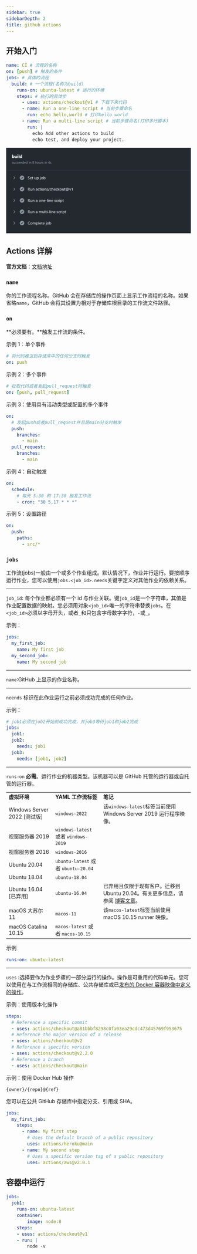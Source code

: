 ```yaml
---
sidebar: true
sidebarDepth: 2
title: github actions
---
```


## 开始入门

```yaml
name: CI # 流程的名称
on: [push] # 触发的条件
jobs: # 具体的流程
  build: # 一个流程(名称为build)
    runs-on: ubuntu-latest # 运行的环境
    steps: # 执行的具体步
      - uses: actions/checkout@v1 # 下载下来代码
      - name: Run a one-line script # 当前步骤命名
        run: echo hello,world # 打印hello world
      - name: Run a multi-line script # 当前步骤命名(打印多行脚本)
        run: |
          echo Add other actions to build     
          echo test, and deploy your project.
```

![image-20210903133233356](./assets/image-20210903133233356.png)

## Actions 详解

**官方文档**：[文档地址](https://docs.github.com/en/actions/reference/workflow-syntax-for-github-actions)

### `name`

你的工作流程名称。GitHub 会在存储库的操作页面上显示工作流程的名称。如果省略`name`，GitHub 会将其设置为相对于存储库根目录的工作流文件路径。

### `on`

**必须要有。**触发工作流的条件。

示例 1：单个事件

```yaml
# 将代码推送到存储库中的任何分支时触发
on: push
```

示例 2：多个事件

```yaml
# 拉取代码或者发起pull_request时触发
on: [push, pull_request]
```

示例 3：使用具有活动类型或配置的多个事件

```yaml
on:
  # 发起push或者pull_request并且是main分支时触发
  push:
    branches:
      - main
  pull_request:
    branches:
      - main
```

示例 4：自动触发

```yaml
on:
  schedule:
    # 每天 5:30 和 17:30 触发工作流
    - cron: "30 5,17 * * *"
```

示例 5：设置路径

```yaml
on:
  push:
    paths:
      - src/*
```

### `jobs`

工作流(jobs)一般由一个或多个作业组成。默认情况下，作业并行运行。要按顺序运行作业，您可以使用`jobs.<job_id>.needs`关键字定义对其他作业的依赖关系。

---

`job_id`: 每个作业都必须有一个 id 与作业关联。键`job_id`是一个字符串，其值是作业配置数据的映射。您必须用对象`<job_id>`唯一的字符串替换`jobs`。在`<job_id>`必须以字母开头，或者`_`和只包含字母数字字符，`-`或`_`。

示例：

```yaml
jobs:
  my_first_job:
    name: My first job
  my_second_job:
    name: My second job
```

---

`name`:GitHub 上显示的作业名称。

---

`neends` 标识在此作业运行之前必须成功完成的任何作业。

示例：

```yaml
# job1必须在job2开始前成功完成，并job3等待job1和job2完成
jobs:
  job1:
  job2:
    needs: job1
  job3:
    needs: [job1, job2]
```

---

`runs-on` **必需**。运行作业的机器类型。该机器可以是 GitHub 托管的运行器或自托管的运行器。

|                              |                                      |                                                                                                                                                                                                                   |
| :--------------------------- | :----------------------------------- | :---------------------------------------------------------------------------------------------------------------------------------------------------------------------------------------------------------------- |
| **虚拟环境**                 | **YAML 工作流标签**                  | **笔记**                                                                                                                                                                                                          |
| Windows Server 2022 [测试版] | `windows-2022`                       | 该`windows-latest`标签当前使用 Windows Server 2019 运行程序映像。                                                                                                                                                 |
| 视窗服务器 2019              | `windows-latest` 或者 `windows-2019` |                                                                                                                                                                                                                   |
| 视窗服务器 2016              | `windows-2016`                       |                                                                                                                                                                                                                   |
| Ubuntu 20.04                 | `ubuntu-latest` 或者 `ubuntu-20.04`  |                                                                                                                                                                                                                   |
| Ubuntu 18.04                 | `ubuntu-18.04`                       |                                                                                                                                                                                                                   |
| Ubuntu 16.04 [已弃用]        | `ubuntu-16.04`                       | 已弃用且仅限于现有客户。迁移到 Ubuntu 20.04。有关更多信息，请参阅 [博客文章](https://github.blog/changelog/2021-04-29-github-actions-ubuntu-16-04-lts-virtual-environment-will-be-removed-on-september-20-2021)。 |
| macOS 大苏尔 11              | `macos-11`                           | 该`macos-latest`标签当前使用 macOS 10.15 runner 映像。                                                                                                                                                            |
| macOS Catalina 10.15         | `macos-latest` 或者 `macos-10.15`    |                                                                                                                                                                                                                   |

示例

```yaml
runs-on: ubuntu-latest
```

---

`uses` :选择要作为作业步骤的一部分运行的操作。操作是可重用的代码单元。您可以使用在与工作流相同的存储库、公共存储库或已[发布的 Docker 容器映像中定义的操作](https://hub.docker.com/)。

示例：使用版本化操作

```yaml
steps:
  # Reference a specific commit
  - uses: actions/checkout@a81bbbf8298c0fa03ea29cdc473d45769f953675
  # Reference the major version of a release
  - uses: actions/checkout@v2
  # Reference a specific version
  - uses: actions/checkout@v2.2.0
  # Reference a branch
  - uses: actions/checkout@main
```

示例：使用 Docker Hub 操作

```
{owner}/{repo}@{ref}
```

您可以在公共 GitHub 存储库中指定分支、引用或 SHA。

```yaml
jobs:
  my_first_job:
    steps:
      - name: My first step
        # Uses the default branch of a public repository
        uses: actions/heroku@main
      - name: My second step
        # Uses a specific version tag of a public repository
        uses: actions/aws@v2.0.1
```

## 容器中运行

```yaml
jobs:
  job1:
  	runs-on: ubuntu-latest
  	container:
  		image: node:8
  	steps:
  	- uses: actions/checkout@v1
  	- run: |
  		node -v
```
